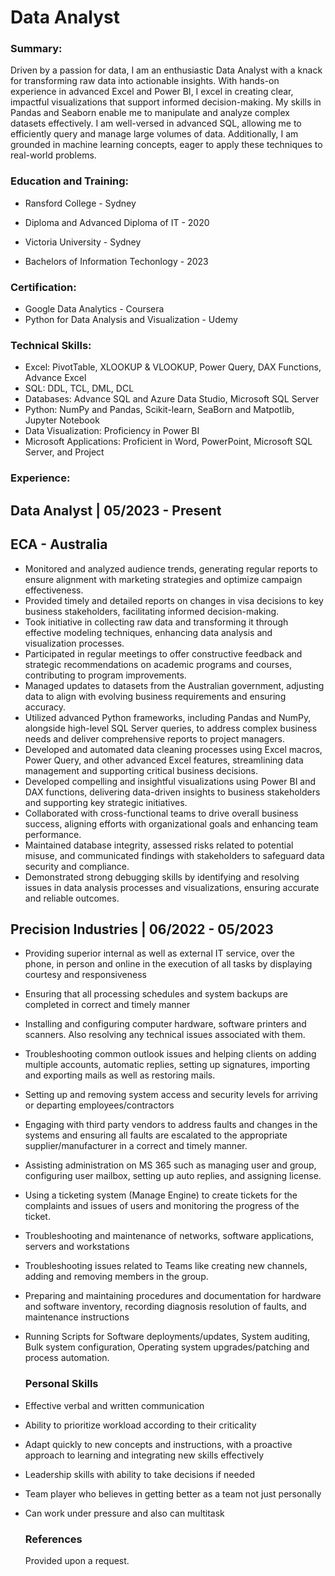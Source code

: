 # Data Analyst
### Summary: 

Driven by a passion for data, I am an enthusiastic Data Analyst with a knack for transforming raw data into actionable insights. With hands-on experience in advanced Excel and Power BI, I excel in creating clear, impactful visualizations that support informed decision-making. My skills in Pandas and Seaborn enable me to manipulate and analyze complex datasets effectively. I am well-versed in advanced SQL, allowing me to efficiently query and manage large volumes of data. Additionally, I am grounded in machine learning concepts, eager to apply these techniques to real-world problems.

### Education and Training: 
- Ransford College  - Sydney 
- Diploma and Advanced Diploma of IT - 2020

- Victoria University - Sydney 
- Bachelors of Information Techonlogy - 2023

### Certification:
- Google Data Analytics - Coursera
- Python for Data Analysis and Visualization - Udemy

### Technical Skills:
- Excel: PivotTable, XLOOKUP & VLOOKUP, Power Query, DAX Functions, Advance Excel
- SQL: DDL, TCL, DML, DCL
- Databases: Advance SQL and Azure Data Studio, Microsoft SQL Server
- Python:  NumPy and Pandas, Scikit-learn, SeaBorn and Matpotlib, Jupyter Notebook
- Data Visualization: Proficiency in Power BI 
- Microsoft Applications: Proficient in Word, PowerPoint, Microsoft SQL Server, and Project

### Experience:
## Data Analyst | 05/2023 - Present
## ECA - Australia 
- Monitored and analyzed audience trends, generating regular reports to ensure alignment with marketing strategies and optimize campaign effectiveness.
- Provided timely and detailed reports on changes in visa decisions to key business stakeholders, facilitating informed decision-making.
- Took initiative in collecting raw data and transforming it through effective modeling techniques, enhancing data analysis and visualization processes.
- Participated in regular meetings to offer constructive feedback and strategic recommendations on academic programs and courses, contributing to program improvements.
- Managed updates to datasets from the Australian government, adjusting data to align with evolving business requirements and ensuring accuracy.
- Utilized advanced Python frameworks, including Pandas and NumPy, alongside high-level SQL Server queries, to address complex business needs and deliver comprehensive reports to project managers.
- Developed and automated data cleaning processes using Excel macros, Power Query, and other advanced Excel features, streamlining data management and supporting critical business decisions.
- Developed compelling and insightful visualizations using Power BI and DAX functions, delivering data-driven insights to business stakeholders and supporting key strategic initiatives.
- Collaborated with cross-functional teams to drive overall business success, aligning efforts with organizational goals and enhancing team performance.
- Maintained database integrity, assessed risks related to potential misuse, and communicated findings with stakeholders to safeguard data security and compliance.
- Demonstrated strong debugging skills by identifying and resolving issues in data analysis processes and visualizations, ensuring accurate and reliable outcomes.

## Precision Industries | 06/2022 - 05/2023
- Providing superior internal as well as external IT service, over the phone, in person and online in the execution of all tasks by displaying courtesy and responsiveness
- Ensuring that all processing schedules and system backups are completed in correct and timely manner
- Installing and configuring computer hardware, software printers and scanners. Also resolving any technical issues associated with them.
- Troubleshooting common outlook issues and helping clients on adding multiple accounts, automatic replies, setting up signatures, importing and exporting mails as well as restoring mails.
- Setting up and removing system access and security levels for arriving or departing employees/contractors
- Engaging with third party vendors to address faults and changes in the systems and ensuring all faults are escalated to the appropriate supplier/manufacturer in a correct and timely manner.
- Assisting administration on MS 365 such as managing user and group, configuring user mailbox, setting up auto replies, and assigning license.
- Using a ticketing system (Manage Engine) to create tickets for the complaints and issues of users and monitoring the progress of the ticket.
- Troubleshooting and maintenance of networks, software applications, servers and workstations
- Troubleshooting issues related to Teams like creating new channels, adding and removing members in the group.
- Preparing and maintaining procedures and documentation for hardware and software inventory, recording diagnosis resolution of faults, and maintenance instructions
- Running Scripts for Software deployments/updates, System auditing, Bulk system configuration, Operating system upgrades/patching and process automation.

  ### Personal Skills
- Effective verbal and written communication 
- Ability to prioritize workload according to their criticality
- Adapt quickly to new concepts and instructions, with a proactive approach to learning and integrating new skills effectively
- Leadership skills with ability to take decisions if needed
- Team player who believes in getting better as a team not just personally
- Can work under pressure and also can multitask

  ### References
  Provided upon a request.


